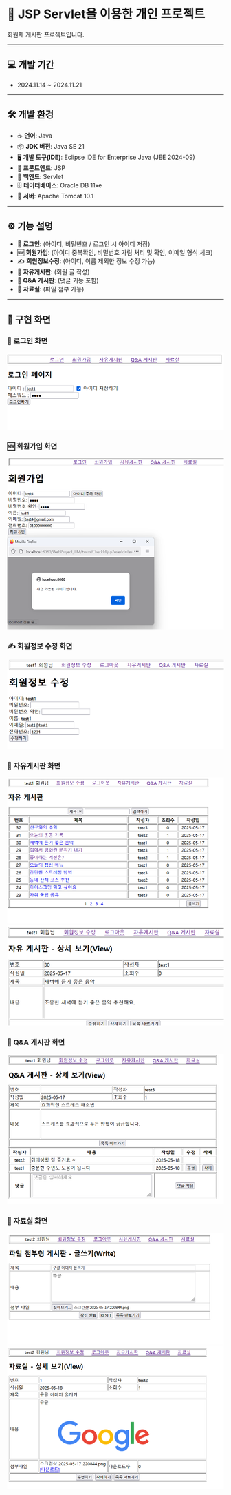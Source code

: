 # 📝 JSP Servlet을 이용한 개인 프로젝트

회원제 게시판 프로젝트입니다.

---

## 💻 개발 기간

- 2024.11.14 ~ 2024.11.21

---

## 🛠 개발 환경

- ☕ **언어**: Java  
- 📦 **JDK 버전**: Java SE 21  
- 🖥️ **개발 도구(IDE)**: Eclipse IDE for Enterprise Java (JEE 2024-09)  
- 🎨 **프론트엔드**: JSP  
- 🔧 **백엔드**: Servlet  
- 🗄️ **데이터베이스**: Oracle DB 11xe  
- 🚀 **서버**: Apache Tomcat 10.1  

---

## ⚙️ 기능 설명

- 🔐 **로그인**: (아이디, 비밀번호 / 로그인 시 아이디 저장)  
- 🆕 **회원가입**: (아이디 중복확인, 비밀번호 가림 처리 및 확인, 이메일 형식 체크)  
- ✍️ **회원정보수정**: (아이디, 이름 제외한 정보 수정 가능)  
- 📝 **자유게시판**: (회원 글 작성)  
- 💬 **Q&A 게시판**: (댓글 기능 포함)  
- 📎 **자료실**: (파일 첨부 가능)  

---

## 📸 구현 화면

### 🔐 로그인 화면  
![로그인](images/userLogin.png)

### 🆕 회원가입 화면  
![회원가입](images/signUp.png)

### ✍️ 회원정보 수정 화면  
![회원정보 수정](images/userEdit.png)

### 📝 자유게시판 화면  
![자유게시판 리스트](images/freeboardList.png)
![자유게시판 내용](images/freeboardView.png)

### 💬 Q&A 게시판 화면  
![Q&A 게시판](images/qnaboardView.png)

### 📎 자료실 화면
![자료실 글쓰기](images/libraryWrite.png)
![자료실 내용](images/libraryView.png)
